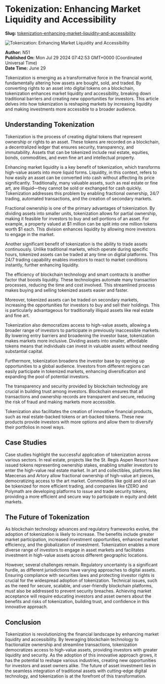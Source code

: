 # Tokenization: Enhancing Market Liquidity and Accessibility

**Slug:** [tokenization-enhancing-market-liquidity-and-accessibility](#)

![Tokenization: Enhancing Market Liquidity and Accessibility](https://uploads-ssl.webflow.com/665f9886cd4e586a9a14dc8c/669decb7a51da0679aab068d_Tokenization%20Enhancing%20Market%20Liquidity%20and%20Accessibility.png)

**Author:** N51  
**Published On:** Mon Jul 29 2024 07:42:53 GMT+0000 (Coordinated Universal Time)  
**Date Time:** June 29

Tokenization is emerging as a transformative force in the financial world, fundamentally altering how assets are bought, sold, and traded. By converting rights to an asset into digital tokens on a blockchain, tokenization enhances market liquidity and accessibility, breaking down traditional barriers and creating new opportunities for investors. This article delves into how tokenization is reshaping markets by increasing liquidity and making investments more accessible to a broader audience.

## Understanding Tokenization

Tokenization is the process of creating digital tokens that represent ownership or rights to an asset. These tokens are recorded on a blockchain, a decentralized ledger that ensures security, transparency, and immutability. Assets that can be tokenized include real estate, equities, bonds, commodities, and even fine art and intellectual property.

Enhancing market liquidity is a key benefit of tokenization, which transforms high-value assets into more liquid forms. Liquidity, in this context, refers to how easily an asset can be converted into cash without affecting its price significantly. Traditionally, many valuable assets, such as real estate or fine art, are illiquid—they cannot be sold or exchanged for cash quickly. Tokenization addresses this problem by enabling fractional ownership, 24/7 trading, automated transactions, and the creation of secondary markets.

Fractional ownership is one of the primary advantages of tokenization. By dividing assets into smaller units, tokenization allows for partial ownership, making it feasible for investors to buy and sell portions of an asset. For example, a property valued at $1 million can be split into one million tokens worth $1 each. This division enhances liquidity by allowing more investors to engage in the market.

Another significant benefit of tokenization is the ability to trade assets continuously. Unlike traditional markets, which operate during specific hours, tokenized assets can be traded at any time on digital platforms. This 24/7 trading capability enables investors to react to market conditions instantly, further enhancing liquidity.

The efficiency of blockchain technology and smart contracts is another factor that boosts liquidity. These technologies automate many transaction processes, reducing the time and cost involved. This streamlined process makes buying and selling tokenized assets easier and faster.

Moreover, tokenized assets can be traded on secondary markets, increasing the opportunities for investors to buy and sell their holdings. This is particularly advantageous for traditionally illiquid assets like real estate and fine art.

Tokenization also democratizes access to high-value assets, allowing a broader range of investors to participate in previously inaccessible markets. By lowering entry barriers and broadening the investor base, tokenization makes markets more inclusive. Dividing assets into smaller, affordable tokens means that individuals can invest in valuable assets without needing substantial capital.

Furthermore, tokenization broadens the investor base by opening up opportunities to a global audience. Investors from different regions can easily participate in tokenized markets, enhancing diversification and expanding the pool of potential investors.

The transparency and security provided by blockchain technology are crucial in building trust among investors. Blockchain ensures that all transactions and ownership records are transparent and secure, reducing the risk of fraud and making markets more accessible.

Tokenization also facilitates the creation of innovative financial products, such as real estate-backed tokens or art-backed tokens. These new products provide investors with more options and allow them to diversify their portfolios in novel ways.

## Case Studies

Case studies highlight the successful application of tokenization across various sectors. In real estate, projects like the St. Regis Aspen Resort have issued tokens representing ownership stakes, enabling smaller investors to enter the high-value real estate market. In art and collectibles, platforms like Maecenas and Artory allow fractional ownership of high-value art pieces, democratizing access to the art market. Commodities like gold and oil can be tokenized for more efficient trading, and companies like tZERO and Polymath are developing platforms to issue and trade security tokens, providing a more efficient and secure way to participate in equity and debt markets.

## The Future of Tokenization

As blockchain technology advances and regulatory frameworks evolve, the adoption of tokenization is likely to increase. The benefits include greater market participation, increased investment opportunities, enhanced market efficiency, and the globalization of investment. Tokenization enables a more diverse range of investors to engage in asset markets and facilitates investment in high-value assets across different geographic locations.

However, several challenges remain. Regulatory uncertainty is a significant hurdle, as different jurisdictions have varying approaches to digital assets. Ensuring compliance with securities laws and protecting investor rights is crucial for the widespread adoption of tokenization. Technical issues, such as the need for secure, scalable, and user-friendly blockchain platforms, must also be addressed to prevent security breaches. Achieving market acceptance will require educating investors and asset owners about the benefits and risks of tokenization, building trust, and confidence in this innovative approach.

## Conclusion

Tokenization is revolutionizing the financial landscape by enhancing market liquidity and accessibility. By leveraging blockchain technology to fractionalize ownership and streamline transactions, tokenization democratizes access to high-value assets, providing investors with greater liquidity and security. As the adoption of this innovative approach grows, it has the potential to reshape various industries, creating new opportunities for investors and asset owners alike. The future of asset investment lies in the seamless integration of traditional assets with cutting-edge digital technology, and tokenization is at the forefront of this transformation.
